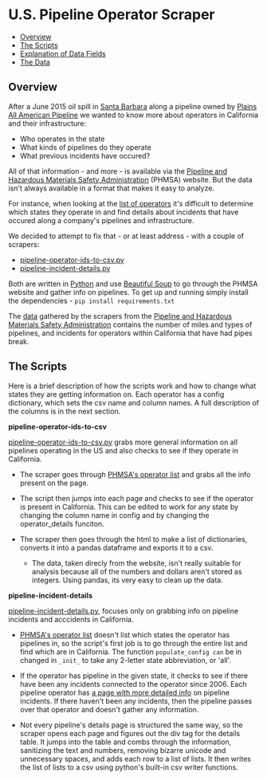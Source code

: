 U.S. Pipeline Operator Scraper
====================================

* [Overview](#overview)
* [The Scripts](#the-scripts)
* [Explanation of Data Fields](#explanation-of-data-fields)
* [The Data](/data/2015-ca-pipeline-data)

Overview
--------

After a June 2015 oil spill in [Santa Barbara](http://www.scpr.org/news/2015/06/01/52117/things-to-know-about-the-california-oil-spill) along a pipeline owned by [Plains All American Pipeline](https://www.plainsallamerican.com/) we wanted to know more about operators in California and their infrastructure:

* Who operates in the state
* What kinds of pipelines do they operate
* What previous incidents have occured?

All of that information - and more - is available via the [Pipeline and Hazardous Materials Safety Administration](http://www.phmsa.dot.gov/) (PHMSA) website. But the data isn't always available in a format that makes it easy to analyze.

For instance, when looking at the [list of operators](http://primis.phmsa.dot.gov/comm/reports/operator/OperatorListNoJS.html) it's difficult to determine which states they operate in and find details about incidents that have occured along a company's pipelines and infrastructure.

We decided to attempt to fix that - or at least address - with a couple of scrapers:

* [pipeline-operator-ids-to-csv.py](/tools-and-scripts/pull-california-pipeline-operators/pipeline-operator-ids-to-csv.py)
* [pipeline-incident-details.py](/tools-and-scripts/pull-california-pipeline-operators/pipeline-incident-details.py)

Both are written in [Python](https://www.python.org/) and use [Beautiful Soup](http://www.crummy.com/software/BeautifulSoup/bs4/doc/) to go through the PHMSA website and gather info on pipelines. To get up and running simply install the dependencies - ```pip install requirements.txt```

The [data](/data/2015-ca-pipeline-data) gathered by the scrapers from the [Pipeline and Hazardous Materials Safety Administration](http://primis.phmsa.dot.gov/comm/reports/operator/OperatorListNoJS.html) contains the number of miles and types of pipelines, and incidents for operators within California that have had pipes break.

The Scripts
-----------

Here is a brief description of how the scripts work and how to change what states they are getting information on. Each operator has a config dictionary, which sets the csv name and column names. A full description of the columns is in the next section.

**pipeline-operator-ids-to-csv**

[pipeline-operator-ids-to-csv.py](/tools-and-scripts/pull-california-pipeline-operators/pipeline-operator-ids-to-csv.py) grabs more general information on all pipelines operating in the US and also checks to see if they operate in California.

* The scraper goes through [PHMSA's operator list](http://primis.phmsa.dot.gov/comm/reports/operator/OperatorListNoJS.html) and grabs all the info present on the page.

* The script then jumps into each page and checks to see if the operator is present in California. This can be edited to work for any state by changing the column name in config and by changing the operator_details funciton.

* The scraper then goes through the html to make a list of dictionaries, converts it into a pandas dataframe and exports it to a csv.

    * The data, taken direcly from the website, isn't really suitable for analysis because all of the numbers and dollars aren't stored as integers. Using pandas, its very easy to clean up the data.

**pipeline-incident-details**

[pipeline-incident-details.py](/tools-and-scripts/pull-california-pipeline-operators/pipeline-incident-details.py), focuses only on grabbing info on pipeline incidents and acccidents in California.

* [PHMSA's operator list](http://primis.phmsa.dot.gov/comm/reports/operator/OperatorListNoJS.html) doesn't list which states the operator has pipelines in, so the script's first job is to go through the entire list and find which are in California. The function ```populate_config can``` be in changed in ```_init_``` to take any 2-letter state abbreviation, or 'all'.

* If the operator has pipeline in the given state, it checks to see if there have been any incidents connected to the operator since 2006. Each pipeline operator has [a page with more detailed info](http://primis.phmsa.dot.gov/comm/reports/operator/OperatorIM_opid_2616.html?nocache=2666#_Incidents_tab_4) on pipeline incidents. If there haven't been any incidents, then the pipeline passes over that operator and doesn't gather any information.

* Not every pipeline's details page is structured the same way, so the scraper opens each page and figures out the div tag for the details table. It jumps into the table and combs through the information, sanitizing the text and numbers, removing bizarre unicode and unnecessary spaces, and adds each row to a list of lists. It then writes the list of lists to a csv using python's built-in csv writer functions.
